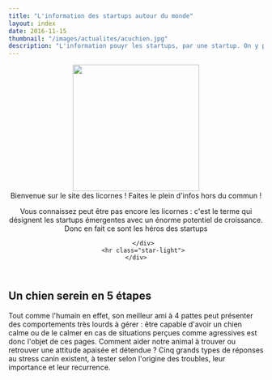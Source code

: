 ```yaml
---
title: "L'information des startups autour du monde"
layout: index
date: 2016-11-15
thumbnail: "/images/actualites/acuchien.jpg"
description: "L'information pouyr les startups, par une startup. On y parle de Facebook, d'Alphabet, d'Airbnb, Blablacar etc."
---
```


<!-- Header -->
<header>
    <div class="hero">
        <div class="row">
            <div class="col-lg-5">
                <img class="img-responsive" src="/images/accueilzenchien-4.jpg" style="height:250px; margin: 0 auto;" />
                <div class="intro-text">
                    Bienvenue sur le site des licornes ! Faites le plein d'infos hors du commun !
                </div>
            </div>
            <div class="col-lg-7">
                <p>Vous connaissez peut être pas encore les licornes : c'est le terme qui désignent les startups émergentes avec un énorme potentiel de croissance. Donc en fait ce sont les héros des startups</p>
            </div>

        </div>
        <hr class="star-light">
    </div>
</header>

<!-- Example row of columns -->
<div class="row macolumn" class="text-center">
	<div class="col-lg-12">
		<h2>Un chien serein en 5 étapes</h2>
        <p>Tout comme l'humain en effet, son meilleur ami à 4 pattes peut présenter des comportements très lourds à gérer : être capable d'avoir un chien calme ou de le calmer en cas de situations perçues comme agressives est donc l'objet de ces pages. Comment aider notre animal à trouver ou retrouver une attitude apaisée et détendue ? Cinq grands types de réponses au stress canin existent, à tester selon l'origine des troubles, leur importance et leur recurrence.</p>
	</div>
	
</div>
